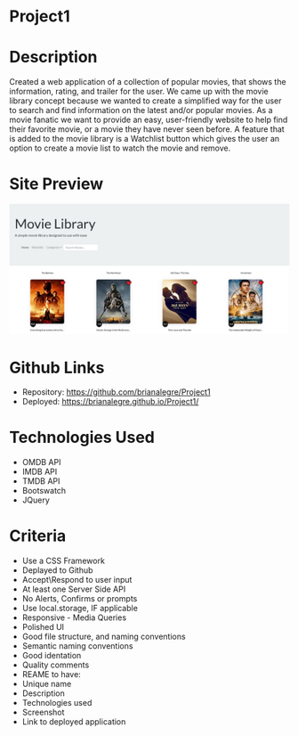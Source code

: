 # Project1

# Description
Created a web application of a collection of popular movies, that shows the information, rating, and trailer for the user.
We came up with the movie library concept because we wanted to create a simplified way for the user to search and find information on the latest and/or popular movies. 
As a movie fanatic we want to provide an easy, user-friendly website to help find their favorite movie, or a movie they have never seen before.
A feature that is added to the movie library is a Watchlist button which gives the user an option to create a movie list to watch the movie and remove.


# Site Preview
<p align="center">
    <img alt="Site Preview" src="./assets/images/SitePreview.png">
</p>

# Github Links
- Repository: https://github.com/brianalegre/Project1
- Deployed: https://brianalegre.github.io/Project1/

# Technologies Used
- OMDB API
- IMDB API
- TMDB API
- Bootswatch
- JQuery


# Criteria
- Use a CSS Framework
- Deplayed to Github
- Accept\Respond to user input
- At least one Server Side API
- No Alerts, Confirms or prompts
- Use local.storage, IF applicable
- Responsive - Media Queries
- Polished UI
- Good file structure, and naming conventions
 - Semantic naming conventions
 - Good identation
 - Quality comments
- REAME to have:
 - Unique name
 - Description
 - Technologies used
 - Screenshot
 - Link to deployed application
